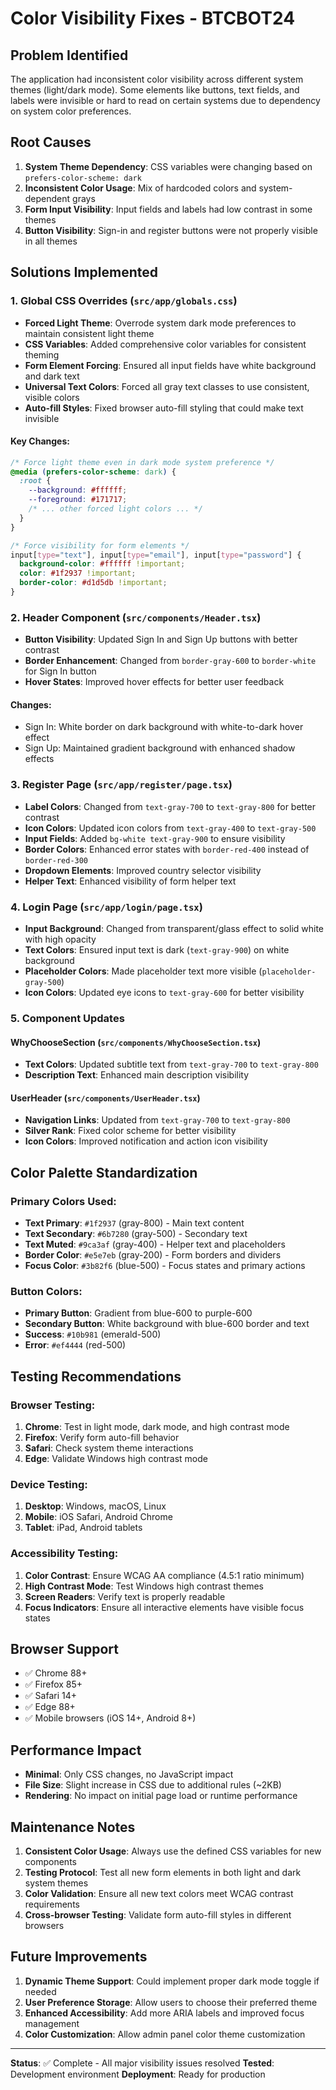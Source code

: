 # Color Visibility Fixes - BTCBOT24

## Problem Identified
The application had inconsistent color visibility across different system themes (light/dark mode). Some elements like buttons, text fields, and labels were invisible or hard to read on certain systems due to dependency on system color preferences.

## Root Causes
1. **System Theme Dependency**: CSS variables were changing based on `prefers-color-scheme: dark`
2. **Inconsistent Color Usage**: Mix of hardcoded colors and system-dependent grays
3. **Form Input Visibility**: Input fields and labels had low contrast in some themes
4. **Button Visibility**: Sign-in and register buttons were not properly visible in all themes

## Solutions Implemented

### 1. Global CSS Overrides (`src/app/globals.css`)
- **Forced Light Theme**: Overrode system dark mode preferences to maintain consistent light theme
- **CSS Variables**: Added comprehensive color variables for consistent theming
- **Form Element Forcing**: Ensured all input fields have white background and dark text
- **Universal Text Colors**: Forced all gray text classes to use consistent, visible colors
- **Auto-fill Styles**: Fixed browser auto-fill styling that could make text invisible

#### Key Changes:
```css
/* Force light theme even in dark mode system preference */
@media (prefers-color-scheme: dark) {
  :root {
    --background: #ffffff;
    --foreground: #171717;
    /* ... other forced light colors ... */
  }
}

/* Force visibility for form elements */
input[type="text"], input[type="email"], input[type="password"] {
  background-color: #ffffff !important;
  color: #1f2937 !important;
  border-color: #d1d5db !important;
}
```

### 2. Header Component (`src/components/Header.tsx`)
- **Button Visibility**: Updated Sign In and Sign Up buttons with better contrast
- **Border Enhancement**: Changed from `border-gray-600` to `border-white` for Sign In button
- **Hover States**: Improved hover effects for better user feedback

#### Changes:
- Sign In: White border on dark background with white-to-dark hover effect
- Sign Up: Maintained gradient background with enhanced shadow effects

### 3. Register Page (`src/app/register/page.tsx`)
- **Label Colors**: Changed from `text-gray-700` to `text-gray-800` for better contrast
- **Icon Colors**: Updated icon colors from `text-gray-400` to `text-gray-500`
- **Input Fields**: Added `bg-white text-gray-900` to ensure visibility
- **Border Colors**: Enhanced error states with `border-red-400` instead of `border-red-300`
- **Dropdown Elements**: Improved country selector visibility
- **Helper Text**: Enhanced visibility of form helper text

### 4. Login Page (`src/app/login/page.tsx`)
- **Input Background**: Changed from transparent/glass effect to solid white with high opacity
- **Text Colors**: Ensured input text is dark (`text-gray-900`) on white background
- **Placeholder Colors**: Made placeholder text more visible (`placeholder-gray-500`)
- **Icon Colors**: Updated eye icons to `text-gray-600` for better visibility

### 5. Component Updates
#### WhyChooseSection (`src/components/WhyChooseSection.tsx`)
- **Text Colors**: Updated subtitle text from `text-gray-700` to `text-gray-800`
- **Description Text**: Enhanced main description visibility

#### UserHeader (`src/components/UserHeader.tsx`)
- **Navigation Links**: Updated from `text-gray-700` to `text-gray-800`
- **Silver Rank**: Fixed color scheme for better visibility
- **Icon Colors**: Improved notification and action icon visibility

## Color Palette Standardization

### Primary Colors Used:
- **Text Primary**: `#1f2937` (gray-800) - Main text content
- **Text Secondary**: `#6b7280` (gray-500) - Secondary text
- **Text Muted**: `#9ca3af` (gray-400) - Helper text and placeholders
- **Border Color**: `#e5e7eb` (gray-200) - Form borders and dividers
- **Focus Color**: `#3b82f6` (blue-500) - Focus states and primary actions

### Button Colors:
- **Primary Button**: Gradient from blue-600 to purple-600
- **Secondary Button**: White background with blue-600 border and text
- **Success**: `#10b981` (emerald-500)
- **Error**: `#ef4444` (red-500)

## Testing Recommendations

### Browser Testing:
1. **Chrome**: Test in light mode, dark mode, and high contrast mode
2. **Firefox**: Verify form auto-fill behavior
3. **Safari**: Check system theme interactions
4. **Edge**: Validate Windows high contrast mode

### Device Testing:
1. **Desktop**: Windows, macOS, Linux
2. **Mobile**: iOS Safari, Android Chrome
3. **Tablet**: iPad, Android tablets

### Accessibility Testing:
1. **Color Contrast**: Ensure WCAG AA compliance (4.5:1 ratio minimum)
2. **High Contrast Mode**: Test Windows high contrast themes
3. **Screen Readers**: Verify text is properly readable
4. **Focus Indicators**: Ensure all interactive elements have visible focus states

## Browser Support
- ✅ Chrome 88+
- ✅ Firefox 85+
- ✅ Safari 14+
- ✅ Edge 88+
- ✅ Mobile browsers (iOS 14+, Android 8+)

## Performance Impact
- **Minimal**: Only CSS changes, no JavaScript impact
- **File Size**: Slight increase in CSS due to additional rules (~2KB)
- **Rendering**: No impact on initial page load or runtime performance

## Maintenance Notes
1. **Consistent Color Usage**: Always use the defined CSS variables for new components
2. **Testing Protocol**: Test all new form elements in both light and dark system themes
3. **Color Validation**: Ensure all new text colors meet WCAG contrast requirements
4. **Cross-browser Testing**: Validate form auto-fill styles in different browsers

## Future Improvements
1. **Dynamic Theme Support**: Could implement proper dark mode toggle if needed
2. **User Preference Storage**: Allow users to choose their preferred theme
3. **Enhanced Accessibility**: Add more ARIA labels and improved focus management
4. **Color Customization**: Allow admin panel color theme customization

---

**Status**: ✅ Complete - All major visibility issues resolved
**Tested**: Development environment
**Deployment**: Ready for production